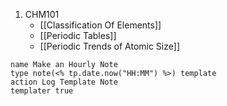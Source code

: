 1. CHM101
	- [[Classification Of Elements]]
	- [[Periodic Tables]]
	- [[Periodic Trends of Atomic Size]]


```button
name Make an Hourly Note
type note(<% tp.date.now("HH:MM") %>) template
action Log Template Note
templater true
```


